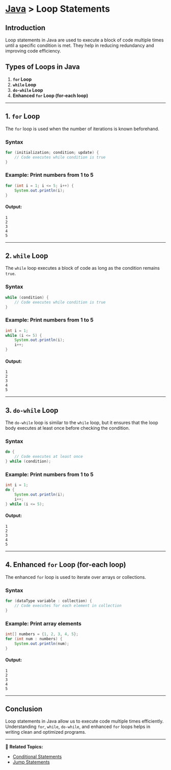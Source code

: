# [Java](../) > Loop Statements

## Introduction
Loop statements in Java are used to execute a block of code multiple times until a specific condition is met. They help in reducing redundancy and improving code efficiency.

## Types of Loops in Java
1. **`for` Loop**
2. **`while` Loop**
3. **`do-while` Loop**
4. **Enhanced `for` Loop (for-each loop)**

---

## 1. `for` Loop
The `for` loop is used when the number of iterations is known beforehand.

### Syntax
```java
for (initialization; condition; update) {
    // Code executes while condition is true
}
```

### Example: Print numbers from 1 to 5
```java
for (int i = 1; i <= 5; i++) {
    System.out.println(i);
}
```
#### Output:
```
1
2
3
4
5
```

---

## 2. `while` Loop
The `while` loop executes a block of code as long as the condition remains `true`.

### Syntax
```java
while (condition) {
    // Code executes while condition is true
}
```

### Example: Print numbers from 1 to 5
```java
int i = 1;
while (i <= 5) {
    System.out.println(i);
    i++;
}
```
#### Output:
```
1
2
3
4
5
```

---

## 3. `do-while` Loop
The `do-while` loop is similar to the `while` loop, but it ensures that the loop body executes at least once before checking the condition.

### Syntax
```java
do {
    // Code executes at least once
} while (condition);
```

### Example: Print numbers from 1 to 5
```java
int i = 1;
do {
    System.out.println(i);
    i++;
} while (i <= 5);
```
#### Output:
```
1
2
3
4
5
```

---

## 4. Enhanced `for` Loop (for-each loop)
The enhanced `for` loop is used to iterate over arrays or collections.

### Syntax
```java
for (dataType variable : collection) {
    // Code executes for each element in collection
}
```

### Example: Print array elements
```java
int[] numbers = {1, 2, 3, 4, 5};
for (int num : numbers) {
    System.out.println(num);
}
```
#### Output:
```
1
2
3
4
5
```

---

## Conclusion
Loop statements in Java allow us to execute code multiple times efficiently. Understanding `for`, `while`, `do-while`, and enhanced `for` loops helps in writing clean and optimized programs.

---
🔗 **Related Topics:**
- [Conditional Statements](../conditional-statements)
- [Jump Statements](../jump-statements)
